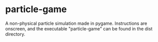 # particle-game
A non-physical particle simulation made in pygame. Instructions are onscreen, and the executable "particle-game" can be found in the dist directory.

